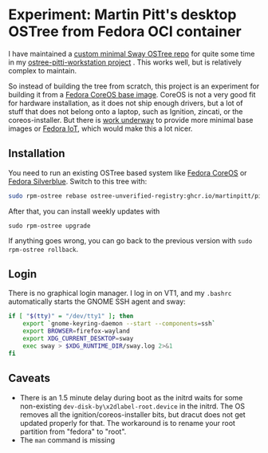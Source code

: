 # Experiment: Martin Pitt's desktop OSTree from Fedora OCI container

I have maintained a [custom minimal Sway OSTree repo](https://piware.de/post/2020-12-13-ostree-sway/)
for quite some time in my [ostree-pitti-workstation project](https://github.com/martinpitt/ostree-pitti-workstation) . This works well, but is relatively complex to maintain.

So instead of building the tree from scratch, this project is an experiment for
building it from a [Fedora CoreOS base image](https://quay.io/repository/fedora/fedora-coreos).
CoreOS is not a very good fit for hardware installation, as it does not ship
enough drivers, but a lot of stuff that does not belong onto a laptop, such as
Ignition, zincati, or the coreos-installer. But there is [work underway](https://pagure.io/releng/issue/11047) to provide more minimal base images or [Fedora IoT](https://getfedora.org/iot/), which would make this a lot nicer.

## Installation

You need to run an existing OSTree based system like [Fedora CoreOS](https://getfedora.org/coreos) or [Fedora Silverblue](https://docs.fedoraproject.org/en-US/fedora-silverblue/). Switch to this tree with:

```sh
sudo rpm-ostree rebase ostree-unverified-registry:ghcr.io/martinpitt/pitti-workstation-oci:latest
```

After that, you can install weekly updates with

```
sudo rpm-ostree upgrade
```

If anything goes wrong, you can go back to the previous version with `sudo rpm-ostree rollback`.

## Login

There is no graphical login manager. I log in on VT1, and my `.bashrc`
automatically starts the GNOME SSH agent and sway:

```sh
if [ "$(tty)" = "/dev/tty1" ]; then
    export `gnome-keyring-daemon --start --components=ssh`
    export BROWSER=firefox-wayland
    export XDG_CURRENT_DESKTOP=sway
    exec sway > $XDG_RUNTIME_DIR/sway.log 2>&1
fi
```

## Caveats

 * There is an 1.5 minute delay during boot as the initrd waits for some non-existing `dev-disk-by\x2dlabel-root.device` in the initrd. The OS removes all the ignition/coreos-installer bits, but dracut does not get updated properly for that. The workaround is to rename your root partition from "fedora" to "root".
 * The `man` command is missing
